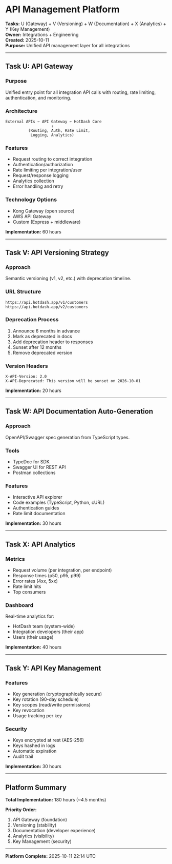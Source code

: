 # API Management Platform

**Tasks:** U (Gateway) + V (Versioning) + W (Documentation) + X (Analytics) + Y (Key Management)  
**Owner:** Integrations + Engineering  
**Created:** 2025-10-11  
**Purpose:** Unified API management layer for all integrations

---

## Task U: API Gateway

### Purpose

Unified entry point for all integration API calls with routing, rate limiting, authentication, and monitoring.

### Architecture

```
External APIs ← API Gateway ← HotDash Core
                    ↓
          (Routing, Auth, Rate Limit,
           Logging, Analytics)
```

### Features

- Request routing to correct integration
- Authentication/authorization
- Rate limiting per integration/user
- Request/response logging
- Analytics collection
- Error handling and retry

### Technology Options

- Kong Gateway (open source)
- AWS API Gateway
- Custom (Express + middleware)

**Implementation:** 60 hours

---

## Task V: API Versioning Strategy

### Approach

Semantic versioning (v1, v2, etc.) with deprecation timeline.

### URL Structure

```
https://api.hotdash.app/v1/customers
https://api.hotdash.app/v2/customers
```

### Deprecation Process

1. Announce 6 months in advance
2. Mark as deprecated in docs
3. Add deprecation header to responses
4. Sunset after 12 months
5. Remove deprecated version

### Version Headers

```http
X-API-Version: 2.0
X-API-Deprecated: This version will be sunset on 2026-10-01
```

**Implementation:** 20 hours

---

## Task W: API Documentation Auto-Generation

### Approach

OpenAPI/Swagger spec generation from TypeScript types.

### Tools

- TypeDoc for SDK
- Swagger UI for REST API
- Postman collections

### Features

- Interactive API explorer
- Code examples (TypeScript, Python, cURL)
- Authentication guides
- Rate limit documentation

**Implementation:** 30 hours

---

## Task X: API Analytics

### Metrics

- Request volume (per integration, per endpoint)
- Response times (p50, p95, p99)
- Error rates (4xx, 5xx)
- Rate limit hits
- Top consumers

### Dashboard

Real-time analytics for:

- HotDash team (system-wide)
- Integration developers (their app)
- Users (their usage)

**Implementation:** 40 hours

---

## Task Y: API Key Management

### Features

- Key generation (cryptographically secure)
- Key rotation (90-day schedule)
- Key scopes (read/write permissions)
- Key revocation
- Usage tracking per key

### Security

- Keys encrypted at rest (AES-256)
- Keys hashed in logs
- Automatic expiration
- Audit trail

**Implementation:** 30 hours

---

## Platform Summary

**Total Implementation:** 180 hours (~4.5 months)

**Priority Order:**

1. API Gateway (foundation)
2. Versioning (stability)
3. Documentation (developer experience)
4. Analytics (visibility)
5. Key Management (security)

---

**Platform Complete:** 2025-10-11 22:14 UTC
